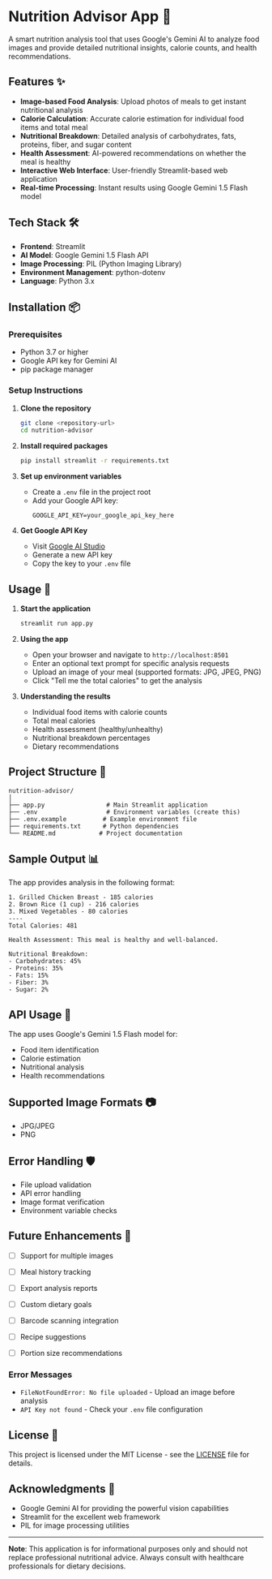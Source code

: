 # Nutrition Advisor App 🥗

A smart nutrition analysis tool that uses Google's Gemini AI to analyze food images and provide detailed nutritional insights, calorie counts, and health recommendations.

## Features ✨

- **Image-based Food Analysis**: Upload photos of meals to get instant nutritional analysis
- **Calorie Calculation**: Accurate calorie estimation for individual food items and total meal
- **Nutritional Breakdown**: Detailed analysis of carbohydrates, fats, proteins, fiber, and sugar content
- **Health Assessment**: AI-powered recommendations on whether the meal is healthy
- **Interactive Web Interface**: User-friendly Streamlit-based web application
- **Real-time Processing**: Instant results using Google Gemini 1.5 Flash model

## Tech Stack 🛠️

- **Frontend**: Streamlit
- **AI Model**: Google Gemini 1.5 Flash API
- **Image Processing**: PIL (Python Imaging Library)
- **Environment Management**: python-dotenv
- **Language**: Python 3.x

## Installation 📦

### Prerequisites
- Python 3.7 or higher
- Google API key for Gemini AI
- pip package manager

### Setup Instructions

1. **Clone the repository**
   ```bash
   git clone <repository-url>
   cd nutrition-advisor
   ```

2. **Install required packages**
   ```bash
   pip install streamlit -r requirements.txt
   ```

3. **Set up environment variables**
   - Create a `.env` file in the project root
   - Add your Google API key:
     ```
     GOOGLE_API_KEY=your_google_api_key_here
     ```

4. **Get Google API Key**
   - Visit [Google AI Studio](https://makersuite.google.com/app/apikey)
   - Generate a new API key
   - Copy the key to your `.env` file

## Usage 🚀

1. **Start the application**
   ```bash
   streamlit run app.py
   ```

2. **Using the app**
   - Open your browser and navigate to `http://localhost:8501`
   - Enter an optional text prompt for specific analysis requests
   - Upload an image of your meal (supported formats: JPG, JPEG, PNG)
   - Click "Tell me the total calories" to get the analysis

3. **Understanding the results**
   - Individual food items with calorie counts
   - Total meal calories
   - Health assessment (healthy/unhealthy)
   - Nutritional breakdown percentages
   - Dietary recommendations

## Project Structure 📁

```
nutrition-advisor/
│
├── app.py                 # Main Streamlit application
├── .env                   # Environment variables (create this)
├── .env.example          # Example environment file
├── requirements.txt      # Python dependencies
└── README.md            # Project documentation
```

## Sample Output 📊

The app provides analysis in the following format:

```
1. Grilled Chicken Breast - 185 calories
2. Brown Rice (1 cup) - 216 calories
3. Mixed Vegetables - 80 calories
----
Total Calories: 481

Health Assessment: This meal is healthy and well-balanced.

Nutritional Breakdown:
- Carbohydrates: 45%
- Proteins: 35% 
- Fats: 15%
- Fiber: 3%
- Sugar: 2%
```

## API Usage 🔧

The app uses Google's Gemini 1.5 Flash model for:
- Food item identification
- Calorie estimation
- Nutritional analysis
- Health recommendations

## Supported Image Formats 📷

- JPG/JPEG
- PNG

## Error Handling 🛡️

- File upload validation
- API error handling
- Image format verification
- Environment variable checks



## Future Enhancements 🔮

- [ ] Support for multiple images
- [ ] Meal history tracking
- [ ] Export analysis reports
- [ ] Custom dietary goals
- [ ] Barcode scanning integration
- [ ] Recipe suggestions
- [ ] Portion size recommendations



### Error Messages

- `FileNotFoundError: No file uploaded` - Upload an image before analysis
- `API Key not found` - Check your `.env` file configuration

## License 📄

This project is licensed under the MIT License - see the [LICENSE](LICENSE) file for details.

## Acknowledgments 🙏

- Google Gemini AI for providing the powerful vision capabilities
- Streamlit for the excellent web framework
- PIL for image processing utilities



---

**Note**: This application is for informational purposes only and should not replace professional nutritional advice. Always consult with healthcare professionals for dietary decisions.

